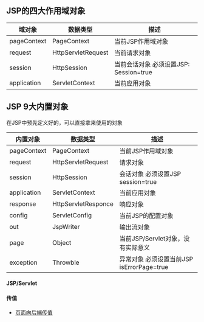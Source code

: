 ## JSP的四大作用域对象

域对象 | 数据类型 | 描述
---|---|---
pageContext | PageContext | 当前JSP作用域对象
request | HttpServletRequest | 当前请求对象
session | HttpSession | 当前会话对象 必须设置JSP: Session=true
application | ServletContext | 当前应用对象

## JSP 9大内置对象
在JSP中预先定义好的，可以直接拿来使用的对象

内置对象 | 数据类型 | 描述
---|---|---
pageContext | PageContext | 当前JSP作用域对象
request | HttpServletRequest | 请求对象
session | HttpSession | 会话对象 必须设置JSP  session=true
application | ServletContext | 当前应用对象
response | HttpServletResponce | 响应对象
config | ServletConfig | 当前JSP的配置对象
out | JspWriter | 输出流对象
page | Object | 当前JSP/Servlet对象，没有实际意义
exception | Throwble | 异常对象 必须设置当前JSP isErrorPage=true

#### JSP/Servlet



#### 传值
- [页面向后端传值](./java/byval.md)